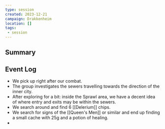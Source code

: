 ```yaml
---
type: session
created: 2023-12-21
campaign: Drakkenheim
location: []
tags:
 - session
---
```



## Summary

## Event Log

- We pick up right after our combat.
- The group investigates the sewers travelling towards the direction of the inner city.
- After exploring for a bit: inside the Sprawl area, we have a decent idea of where entry and exits may be within the sewers.
- We search around and find 6 [[Delerium]] chips.
- We search for signs of the [[Queen's Men]] or similar and end up finding a small cache with 25g and a potion of healing.
- 

